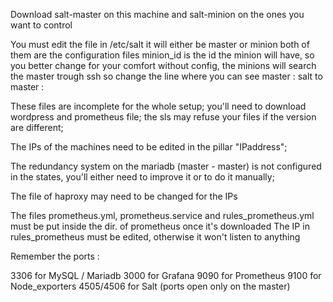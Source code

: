 Download salt-master on this machine and salt-minion on the ones you want to control 

You must edit the file in /etc/salt
it will either be master or minion
both of them are the configuration files
minion_id is the id the minion will have, so you better change for your comfort
without config, the minions will search the master trough ssh so change the line where you can see master : salt to master : <salt master IP>

These files are incomplete for the whole setup;
you'll need to download wordpress and prometheus file;
the sls may refuse your files if the version are different;

The IPs of the machines need to be edited in the pillar "IPaddress";

The redundancy system on the mariadb (master - master) is not configured in the states, you'll either need to improve it or to do it manually;

The file of haproxy may need to be changed for the IPs

The files prometheus.yml, prometheus.service and rules_prometheus.yml must be put inside the dir. of prometheus once it's downloaded
The IP in rules_prometheus must be edited, otherwise it won't listen to anything

Remember the ports :

3306 for MySQL / Mariadb
3000 for Grafana
9090 for Prometheus
9100 for Node_exporters
4505/4506 for Salt (ports open only on the master)

